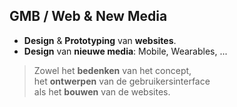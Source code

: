 GMB **/ Web & New Media**
-------------------------

- **Design** & **Prototyping** van **websites**.
- **Design** van **nieuwe media**: Mobile, Wearables, ...

> Zowel het **bedenken** van het concept,  
> het **ontwerpen** van de gebruikersinterface  
> als het **bouwen** van de websites.